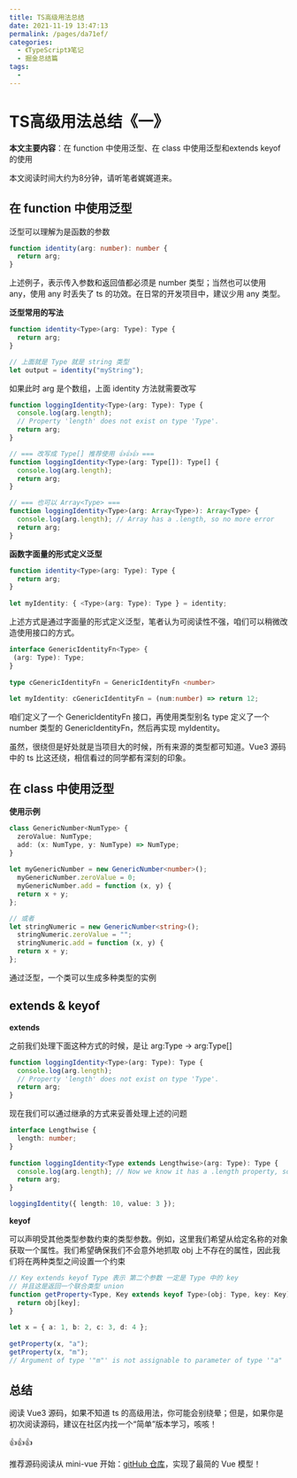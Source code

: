 ```yaml
---
title: TS高级用法总结
date: 2021-11-19 13:47:13
permalink: /pages/da71ef/
categories:
  - 《TypeScript》笔记
  - 掘金总结篇
tags:
  - 
---
```


# TS高级用法总结《一》

**本文主要内容**：在 function 中使用泛型、在 class 中使用泛型和extends keyof 的使用

本文阅读时间大约为8分钟，请听笔者娓娓道来。

## 在 function 中使用泛型

泛型可以理解为是函数的参数

```ts
function identity(arg: number): number {
  return arg;
}
```

上述例子，表示传入参数和返回值都必须是 number 类型；当然也可以使用 any，使用 any 时丢失了 ts 的功效。在日常的开发项目中，建议少用 any 类型。

**泛型常用的写法**

```ts
function identity<Type>(arg: Type): Type {
  return arg;
}

// 上面就是 Type 就是 string 类型
let output = identity("myString");
```

如果此时 arg 是个数组，上面 identity 方法就需要改写

```ts
function loggingIdentity<Type>(arg: Type): Type {
  console.log(arg.length);
  // Property 'length' does not exist on type 'Type'.
  return arg;
}

// === 改写成 Type[] 推荐使用 👍👍👍 ===
function loggingIdentity<Type>(arg: Type[]): Type[] {
  console.log(arg.length);
  return arg;
}

// === 也可以 Array<Type> ===
function loggingIdentity<Type>(arg: Array<Type>): Array<Type> {
  console.log(arg.length); // Array has a .length, so no more error
  return arg;
}
```

**函数字面量的形式定义泛型**

```ts
function identity<Type>(arg: Type): Type {
  return arg;
}
 
let myIdentity: { <Type>(arg: Type): Type } = identity;
```

上述方式是通过字面量的形式定义泛型，笔者认为可阅读性不强，咱们可以稍微改造使用接口的方式。

```ts
interface GenericIdentityFn<Type> {
 (arg: Type): Type;
}
 
type cGenericIdentityFn = GenericIdentityFn <number>
 
let myIdentity: cGenericIdentityFn = (num:number) => return 12;
```

咱们定义了一个 GenericIdentityFn 接口，再使用类型别名 type 定义了一个 number 类型的 GenericIdentityFn，然后再实现 myIdentity。

虽然，很绕但是好处就是当项目大的时候，所有来源的类型都可知道。Vue3 源码中的 ts 比这还绕，相信看过的同学都有深刻的印象。

## 在 class 中使用泛型

**使用示例**

```ts
class GenericNumber<NumType> {
  zeroValue: NumType;
  add: (x: NumType, y: NumType) => NumType;
}
 
let myGenericNumber = new GenericNumber<number>();
  myGenericNumber.zeroValue = 0;
  myGenericNumber.add = function (x, y) {
  return x + y;
};

// 或者
let stringNumeric = new GenericNumber<string>();
  stringNumeric.zeroValue = "";
  stringNumeric.add = function (x, y) {
  return x + y;
};
```

通过泛型，一个类可以生成多种类型的实例

## extends & keyof

**extends**

之前我们处理下面这种方式的时候，是让 arg:Type -> arg:Type[]

```ts
function loggingIdentity<Type>(arg: Type): Type {
  console.log(arg.length);
  // Property 'length' does not exist on type 'Type'.
  return arg;
}
```

现在我们可以通过继承的方式来妥善处理上述的问题

```ts
interface Lengthwise {
  length: number;
}
 
function loggingIdentity<Type extends Lengthwise>(arg: Type): Type {
  console.log(arg.length); // Now we know it has a .length property, so no more error
  return arg;
}

loggingIdentity({ length: 10, value: 3 });
```

**keyof**

可以声明受其他类型参数约束的类型参数。例如，这里我们希望从给定名称的对象获取一个属性。我们希望确保我们不会意外地抓取 obj 上不存在的属性，因此我们将在两种类型之间设置一个约束

```ts
// Key extends keyof Type 表示 第二个参数 一定是 Type 中的 key
// 并且这是返回一个联合类型 union
function getProperty<Type, Key extends keyof Type>(obj: Type, key: Key) {
  return obj[key];
}
 
let x = { a: 1, b: 2, c: 3, d: 4 };
 
getProperty(x, "a");
getProperty(x, "m");
// Argument of type '"m"' is not assignable to parameter of type '"a" | "b" | "c" | "d"'.
```

## 总结

阅读 Vue3 源码，如果不知道 ts 的高级用法，你可能会别绕晕；但是，如果你是初次阅读源码，建议在社区内找一个“简单”版本学习，咳咳！

👍👍👍

推荐源码阅读从 mini-vue 开始：[gitHub 仓库](https://github.com/cuixiaorui/mini-vue)，实现了最简的 Vue 模型！